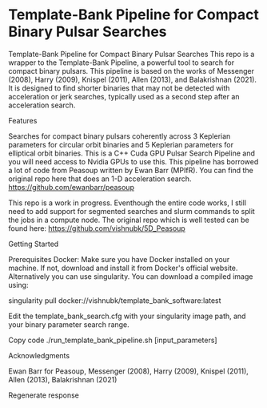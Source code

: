# Template-Bank Pipeline for Compact Binary Pulsar Searches

Template-Bank Pipeline for Compact Binary Pulsar Searches
This repo is a wrapper to the Template-Bank Pipeline, a powerful tool to search for compact binary pulsars. This pipeline is based on the works of Messenger (2008), Harry (2009), Knispel (2011), Allen (2013), and Balakrishnan (2021). It is designed to find shorter binaries that may not be detected with acceleration or jerk searches, typically used as a second step after an acceleration search.

Features


Searches for compact binary pulsars coherently across 3 Keplerian parameters for circular orbit binaries and 5 Keplerian parameters for elliptical orbit binaries.
This is a C++ Cuda GPU Pulsar Search Pipeline and you will need access to Nvidia GPUs to use this. This pipeline has borrowed a lot of code from Peasoup written by Ewan Barr (MPIfR). You can find the original repo here that does an 1-D acceleration search. https://github.com/ewanbarr/peasoup

This repo is a work in progress. Eventhough the entire code works, I still need to add support for segmented searches and slurm commands to split the jobs in a compute node. The original repo which is well tested can be found here: https://github.com/vishnubk/5D_Peasoup

Getting Started

Prerequisites
Docker: Make sure you have Docker installed on your machine. If not, download and install it from Docker's official website.
Alternatively you can use singularity. You can download a compiled image using:

singularity pull docker://vishnubk/template_bank_software:latest

Edit the template_bank_search.cfg with your singularity image path, and your binary parameter search range.

Copy code
./run_template_bank_pipeline.sh [input_parameters]

Acknowledgments


Ewan Barr for Peasoup,
Messenger (2008),
Harry (2009),
Knispel (2011),
Allen (2013),
Balakrishnan (2021)






Regenerate response
